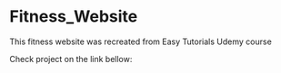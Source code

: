 # Fitness_Website
This fitness website was recreated from Easy Tutorials Udemy course

Check project on the link bellow:

